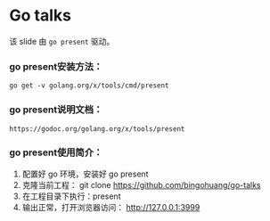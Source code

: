 # Go talks

该 slide 由 `go present` 驱动。

### go present安装方法：
```
go get -v golang.org/x/tools/cmd/present
```

### go present说明文档：
```
https://godoc.org/golang.org/x/tools/present
```

### go present使用简介：
1. 配置好 go 环境，安装好 go present
2. 克隆当前工程： git clone https://github.com/bingohuang/go-talks
3. 在工程目录下执行：present
4. 输出正常，打开浏览器访问： http://127.0.0.1:3999
